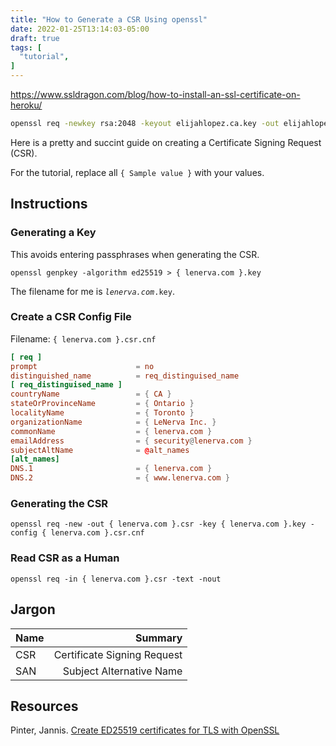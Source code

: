 ```yaml
---
title: "How to Generate a CSR Using openssl"
date: 2022-01-25T13:14:03-05:00
draft: true
tags: [
  "tutorial",
]
---
```


https://www.ssldragon.com/blog/how-to-install-an-ssl-certificate-on-heroku/

```sh
openssl req -newkey rsa:2048 -keyout elijahlopez.ca.key -out elijahlopez.ca.csr -config .\elijahlopez.ca.csr.conf
```

Here is a pretty and succint guide on creating a Certificate Signing Request (CSR).

For the tutorial, replace all `{ Sample value }` with your values.

## Instructions

### Generating a Key

This avoids entering passphrases when generating the CSR.

`openssl genpkey -algorithm ed25519 > { lenerva.com }.key`

The filename for me is *`lenerva.com`*`.key`.

### Create a CSR Config File

Filename: `{ lenerva.com }.csr.cnf`

```conf
[ req ]
prompt                      = no
distinguished_name          = req_distinguised_name
[ req_distinguised_name ]
countryName                 = { CA }
stateOrProvinceName         = { Ontario }
localityName                = { Toronto }
organizationName            = { LeNerva Inc. }
commonName                  = { lenerva.com }
emailAddress                = { security@lenerva.com }
subjectAltName              = @alt_names
[alt_names]
DNS.1                       = { lenerva.com }
DNS.2                       = { www.lenerva.com }
```

### Generating the CSR

`openssl req -new -out { lenerva.com }.csr -key { lenerva.com }.key -config { lenerva.com }.csr.cnf`

### Read CSR as a Human

`openssl req -in { lenerva.com }.csr -text -nout`

## Jargon

| Name | Summary                     |
| :--- | --------------------------: |
| CSR  | Certificate Signing Request |
| SAN  | Subject Alternative Name    |

## Resources

Pinter, Jannis. [Create ED25519 certificates for TLS with OpenSSL](https://blog.pinterjann.is/ed25519-certificates.html)

